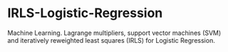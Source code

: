 # IRLS-Logistic-Regression
Machine Learning. Lagrange multipliers, support vector machines (SVM) and iteratively reweighted least squares (IRLS) for Logistic Regression.
